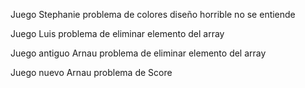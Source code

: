 
Juego Stephanie
  problema de colores
    diseño horrible
      no se entiende

Juego Luis
  problema de eliminar elemento del array


Juego antiguo Arnau
  problema de eliminar elemento del array

Juego nuevo Arnau
  problema de Score

